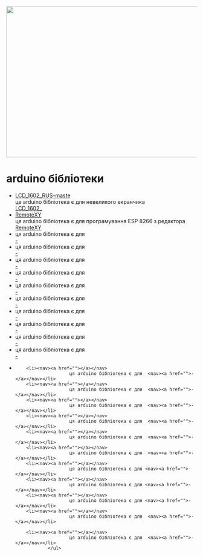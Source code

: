 <html>
    <head>
    <link rel="biblotekashit" href="biblioteka.css"/>
        <title>arduino бібліотеки</title>
    </head>
<body>
    <img src="https://cdn-ssl-devio-img.classmethod.jp/wp-content/uploads/2021/04/arduino-logo.jpg" width="1500px" height="400px/"position: absolute;
width: 512px;
height: 512px;
left: 468px;
top: 0px;>
    <h1>arduino бібліотеки </h1>
    <ul list-style:url("http://infostart.ru/upload/iblock/04c/04cf68dd9a2145d72b38fb3a36c7ba91.jpg");>
                    <li><nav><a href="https://drive.google.com/file/d/1OBP--R6UXi14gwpj92Sb23oyYJr1dBmD/view?usp=sharing">LCD_1602_RUS-maste</a></nav>
                        це arduino бібліотека є для невеликого екранчика <nav><a href="https://drive.google.com/drive/folders/1MAwPCHEaOBT2u5qTF35yW6i96RCKJccw?usp=sharing">LCD_1602_</a></nav>
                        </li>
                    <li><nav><a href="https://drive.google.com/file/d/19qXFfJ_KRVoBm1hCQoW4gqnK2HmYR5aA/view?usp=sharing">RemoteXY </a></nav>
                        ця arduino бібліотека є для програмування ESP 8266 з редактора    <nav><a href="">RemoteXY</a></nav></li>
                   <li><nav><a href=""></a></nav>
                        ця arduino бібліотека є для   <nav><a href="">-</a></nav></li><li><nav><a href=""></a></nav>
                        ця arduino бібліотека є для   <nav><a href="">-</a></nav></li>
        <li><nav><a href=""></a></nav>
                        ця arduino бібліотека є для   <nav><a href="">-</a></nav></li>
        <li><nav><a href=""></a></nav>
                        ця arduino бібліотека є для   <nav><a href="">-</a></nav></li>
        <li><nav><a href=""></a></nav>
                        ця arduino бібліотека є для   <nav><a href="">-</a></nav></li>
        <li><nav><a href=""></a></nav>
                        ця arduino бібліотека є для   <nav><a href="">-</a></nav></li>
        <li><nav><a href=""></a></nav>
                        ця arduino бібліотека є для   <nav><a href="">-</a></nav></li>
        <li><nav><a href=""></a></nav>
                        ця arduino бібліотека є для   <nav><a href="">-</a></nav></li>
        <li><nav><a href=""></a></nav>
                        ця arduino бібліотека є для  <nav><a href="">-</a></nav></li>
        <li><nav><a href=""></a></nav>
                        ця arduino бібліотека є для   <nav><a href="">-</a></nav></li>
        <li><nav><a href=""></a></nav>
                       
        <li><nav><a href=""></a></nav>
                        ця arduino бібліотека є для  <nav><a href="">-</a></nav></li>
        <li><nav><a href=""></a></nav>
                        ця arduino бібліотека є для  <nav><a href="">-</a></nav></li>
        <li><nav><a href=""></a></nav>
                        ця arduino бібліотека є для  <nav><a href="">-</a></nav></li>
        <li><nav><a href=""></a></nav>
                        ця arduino бібліотека є для  <nav><a href="">-</a></nav></li>
        <li><nav><a href=""></a></nav>
                        ця arduino бібліотека є для  <nav><a href="">-</a></nav></li>
        <li><nav><a href=""></a></nav>
                        ця arduino бібліотека є для  <nav><a href="">-</a></nav></li>
        <li><nav><a href=""></a></nav>
                        ця arduino бібліотека є для <nav><a href="">-</a></nav></li>
        <li><nav><a href=""></a></nav>
                        ця arduino бібліотека є для <nav><a href="">-</a></nav></li>
        <li><nav><a href=""></a></nav>
                        ця arduino бібліотека є для <nav><a href="">-</a></nav></li>
        <li><nav><a href=""></a></nav>
                        ця arduino бібліотека є для  <nav><a href="">-</a></nav></li>
     
        <li><nav><a href=""></a></nav>
                        ця arduino бібліотека є для  <nav><a href="">-</a></nav></li>
                </ul>
</body>
</html>
